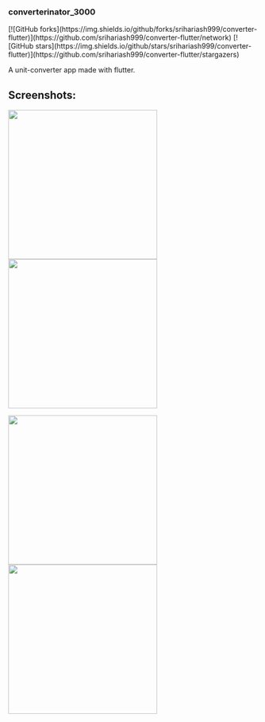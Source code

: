 <h3> converterinator_3000</h3>
[![GitHub forks](https://img.shields.io/github/forks/srihariash999/converter-flutter)](https://github.com/srihariash999/converter-flutter/network)
[![GitHub stars](https://img.shields.io/github/stars/srihariash999/converter-flutter)](https://github.com/srihariash999/converter-flutter/stargazers)

A unit-converter app made with flutter.


<h2> Screenshots: </h2>

<p float="left">
  <img src="/Screenshots/Screenshot_2019-12-03-21-34-58-100_com.srihari.converterinator_3000.jpg" width="300" />
  <img src="/Screenshots/Screenshot_2019-12-03-21-35-10-478_com.srihari.converterinator_3000.jpg" width="300" /> 
  
</p>

<p float="left">
  <img src="/Screenshots/Screenshot_2019-12-03-21-35-39-685_com.srihari.converterinator_3000.jpg" width="300" />
  <img src="/Screenshots/Screenshot_2019-12-03-21-35-51-490_com.srihari.converterinator_3000.jpg" width="300" /> 
  
</p>
